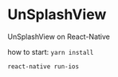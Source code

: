 # UnSplashView
UnSplashView on React-Native

how to start:
```yarn install```

```react-native run-ios```
